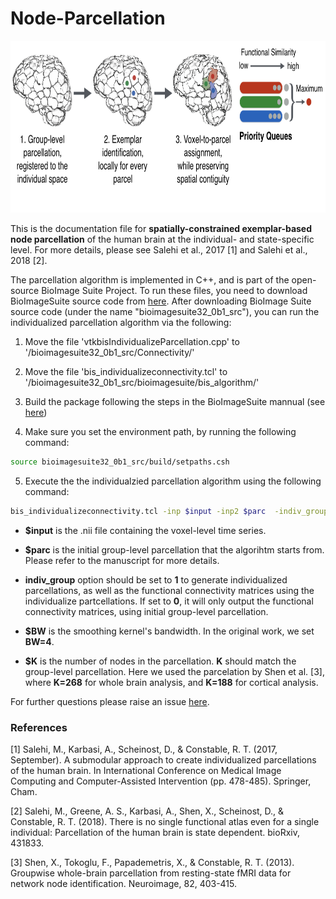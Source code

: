 # Node-Parcellation

<p align="center">
	<img src ="images/node_parcellation_alg.png" height="275"  />
</p>

 

This is the documentation file for **spatially-constrained exemplar-based node parcellation** of the human brain at the individual- and state-specific level. For more details, please see Salehi et al., 2017 [1] and Salehi et al., 2018 [2].

The parcellation algorithm is implemented in C++, and is part of the open-source BioImage Suite Project. To run these files, you need to download BioImageSuite source code from [here](https://www.nitrc.org/projects/bioimagesuite). After downloading BioImage Suite source code (under the name "bioimagesuite32_0b1_src"), you can run the individualized parcellation algorithm via the following:

1. Move the file 'vtkbisIndividualizeParcellation.cpp' to '/bioimagesuite32_0b1_src/Connectivity/'

2. Move the file 'bis_individualizeconnectivity.tcl' to '/bioimagesuite32_0b1_src/bioimagesuite/bis_algorithm/'

3. Build the package following the steps in the BioImageSuite mannual (see [here](http://bioimagesuite.yale.edu/manual/index.aspx))

4. Make sure you set the environment path, by running the following command:
```bash
source bioimagesuite32_0b1_src/build/setpaths.csh
```
5. Execute the the individualzied parcellation algorithm using the following command:
``` bash
bis_individualizeconnectivity.tcl -inp $input -inp2 $parc  -indiv_group 1 -blursigma $BW -num_exemplar $K
```

- **$input** is the .nii file containing the voxel-level time series.

- **$parc** is the initial group-level parcellation that the algorihtm starts from. Please refer to the manuscript for more details.

- **indiv_group** option should be set to **1** to generate individualized parcellations, as well as the functional connectivity matrices using the individualize partcellations. If set to **0**, it will only output the functional connectivity matrices, using initial group-level parcellation.

- **$BW** is the smoothing kernel's bandwidth. In the original work, we set **BW=4**.

- **$K** is the number of nodes in the parcellation. **K** should match the group-level parcellation. Here we used the parcelation by Shen et al. [3], where **K=268** for whole brain analysis, and **K=188** for cortical analysis.

For further questions please raise an issue [here](https://github.com/YaleMRRC/Node-Parcellation/issues).


### References

[1] Salehi, M., Karbasi, A., Scheinost, D., & Constable, R. T. (2017, September). A submodular approach to create individualized parcellations of the human brain. In International Conference on Medical Image Computing and Computer-Assisted Intervention (pp. 478-485). Springer, Cham.

[2] Salehi, M., Greene, A. S., Karbasi, A., Shen, X., Scheinost, D., & Constable, R. T. (2018). There is no single functional atlas even for a single individual: Parcellation of the human brain is state dependent. bioRxiv, 431833.

[3] Shen, X., Tokoglu, F., Papademetris, X., & Constable, R. T. (2013). Groupwise whole-brain parcellation from resting-state fMRI data for network node identification. Neuroimage, 82, 403-415.

